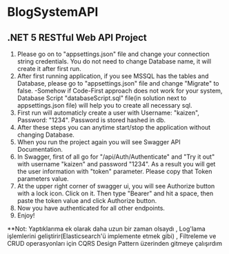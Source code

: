 # BlogSystemAPI

## .NET 5 RESTful Web API Project

1. Please go on to "appsettings.json" file and change your connection string credentials. You do not need to change Database name, it will create it after first run.
2. After first running application, if you see MSSQL has the tables and Database, please go to "appsettings.json" file and change "Migrate" to false.
  -Somehow if Code-First approach does not work for your system, Database Script "databaseScript.sql" file(in solution next to appsettings.json file) will help you to create all necessary sql.
3. First run will automaticly create a user with Username: "kaizen", Password: "1234". Password is stored hashed in db.
4. After these steps you can anytime start/stop the application without changing Database.
5. When you run the project again you will see Swagger API Documentation.
6. In Swagger, first of all go for "/api/Auth/Authenticate" and "Try it out" with username "kaizen" and password "1234". As a result you will get the user information with "token" parameter. Please copy that Token parameters value.
7. At the upper right corner of swagger ui, you will see Authorize button with a lock icon. Click on it. Then type "Bearer" and hit a space, then paste the token value and click Authorize button.
8. Now you have authenticated for all other endpoints.
9. Enjoy!


**Not: Yaptıklarıma ek olarak daha uzun bir zaman olsaydı , Log'lama işlemlerini geliştirir(Elasticsearch'ü implemente etmek gibi) , Filtreleme ve CRUD operasyonları için CQRS Design Pattern üzerinden gitmeye çalışırdım
